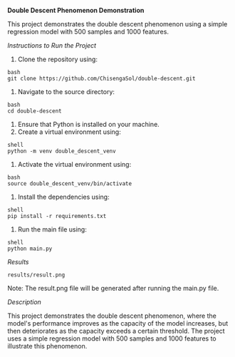 **Double Descent Phenomenon Demonstration**

This project demonstrates the double descent phenomenon using a simple regression model with 500 samples and 1000 features.

*Instructions to Run the Project*

1. Clone the repository using:
```
bash
git clone https://github.com/ChisengaSol/double-descent.git
```
1. Navigate to the source directory:
```
bash
cd double-descent
```
1. Ensure that Python is installed on your machine.
2. Create a virtual environment using:
```
shell
python -m venv double_descent_venv
```
1. Activate the virtual environment using:
```
bash
source double_descent_venv/bin/activate
```
1. Install the dependencies using:
```
shell
pip install -r requirements.txt
```
1. Run the main file using:
```
shell
python main.py
```

*Results*

`results/result.png`

Note: The result.png file will be generated after running the main.py file.

*Description*

This project demonstrates the double descent phenomenon, where the model's performance improves as the capacity of the model increases, but then deteriorates as the capacity exceeds a certain threshold. The project uses a simple regression model with 500 samples and 1000 features to illustrate this phenomenon.
